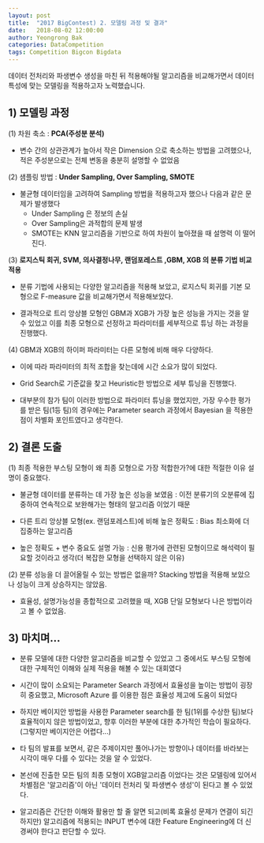```yaml
---
layout: post
title:  "2017 BigContest) 2. 모델링 과정 및 결과"
date:   2018-08-02 12:00:00
author: Yeongrong Bak
categories: DataCompetition
tags: Competition Bigcon Bigdata
---
```


데이터 전처리와 파생변수 생성을 마친 뒤 적용해야될 알고리즘을 비교해가면서 데이터 특성에 맞는 모델링을 적용하고자 노력했습니다.

## 1) 모델링 과정

(1) 차원 축소 : **PCA(주성분 분석)**

- 변수 간의 상관관계가 높아서 작은 Dimension 으로 축소하는 방법을 고려했으나, 적은 주성분으로는 전체 변동을 충분히 설명할 수 없었음

(2) 샘플링 방법 : **Under Sampling, Over Sampling, SMOTE**

- 불균형 데이터임을 고려하여 Sampling 방법을 적용하고자 했으나 다음과 같은 문제가 발생했다
	-  Under Sampling 은 정보의 손실
	-  Over Sampling은 과적합의 문제 발생
	-  SMOTE는 KNN 알고리즘을 기반으로 하여 차원이 높아졌을 때 설명력		 이 떨어진다.

(3) **로지스틱 회귀, SVM, 의사결정나무, 랜덤포레스트 ,GBM, XGB 의 분류 기법 비교 적용**

- 분류 기법에 사용되는 다양한 알고리즘을 적용해 보았고, 로지스틱 회귀를 기본 모형으로 F-measure 값을 비교해가면서 적용해보았다. 

- 결과적으로 트리 앙상블 모형인 GBM과 XGB가 가장 높은 성능을 가지는 것을 알 수 있었고 이를 최종 모형으로 선정하고 파라미터를 세부적으로 튜닝 하는 과정을 진행했다.

(4) GBM과 XGB의 하이퍼 파라미터는 다른 모형에 비해 매우 다양하다.

- 이에 따라 파라미터의 최적 조합을 찾는데에 시간 소요가 많이 되었다.

- Grid Search로 기준값을 찾고 Heuristic한 방법으로 세부 튜닝을 진행했다. 

- 대부분의 참가 팀이 이러한 방법으로 파라미터 튜닝을 했었지만, 가장 우수한 평가를 받은 팀(1등 팀)의 경우에는 Parameter search 과정에서 Bayesian 을 적용한 점이 차별화 포인트였다고 생각한다.

## 2) 결론 도출

(1) 최종 적용한 부스팅 모형이 왜 최종 모형으로 가장 적합한가?에 대한 적절한 이유 설명이 중요했다.

- 불균형 데이터를 분류하는 데 가장 높은 성능을 보였음 : 이전 분류기의 오분류에 집중하여 연속적으로 보완해가는 형태의 알고리즘 이었기 때문

- 다른 트리 앙상블 모형(ex. 랜덤포레스트)에 비해 높은 정확도 : Bias 최소화에 더 집중하는 알고리즘

- 높은 정확도 + 변수 중요도 설명 가능 : 신용 평가에 관련된 모형이므로 해석력이 필요할 것이라고 생각(더 복잡한 모형을 선택하지 않은 이유)

(2) 분류 성능을 더 끌어올릴 수 있는 방법은 없을까? Stacking 방법을 적용해 보았으나 성능이 크게 상승하지는 않았음. 
- 효율성, 설명가능성을 종합적으로 고려했을 때, XGB 단일 모형보다 나은 방법이라고 볼 수 없었음.

## 3) 마치며...

- 분류 모델에 대한 다양한 알고리즘을 비교할 수 있었고 그 중에서도 부스팅 모형에 대한 구체적인 이해와 실제 적용을 해볼 수 있는 대회였다

- 시간이 많이 소요되는 Parameter Search 과정에서 효율성을 높이는 방법이 굉장히 중요했고, Microsoft Azure 를 이용한 점은 효율성 제고에 도움이 되었다

- 하지만 베이지안 방법을 사용한 Parameter search를 한 팀(1위를 수상한 팀)보다 효율적이지 않은 방법이었고, 향후 이러한 부분에 대한 추가적인 학습이 필요하다.(그렇지만 베이지안은 어렵다...)

- 타 팀의 발표를 보면서, 같은 주제이지만 풀어나가는 방향이나 데이터를 바라보는 시각이 매우 다를 수 있다는 것을 알 수 있었다.

- 본선에 진출한 모든 팀의 최종 모형이 XGB알고리즘 이었다는 것은 모델링에 있어서 차별점은 '알고리즘'이 아닌 '데이터 전처리 및 파생변수 생성'이 된다고 볼 수 있었다.

- 알고리즘은 간단한 이해와 활용만 할 줄 알면 되고(비록 효율성 문제가 연결이 되긴 하지만) 알고리즘에 적용되는 INPUT 변수에 대한 Feature Engineering에 더 신경써야 한다고 판단할 수 있다.
